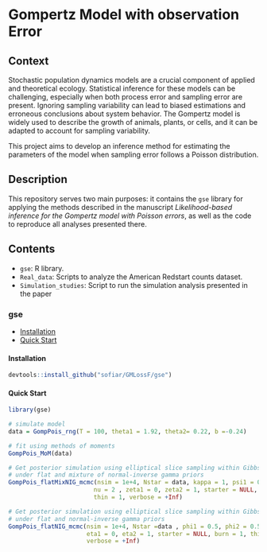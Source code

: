 # Gompertz Model with observation Error 

## Context 
Stochastic population dynamics models are a crucial component of applied and theoretical ecology. Statistical inference for these models can be challenging, especially when both process error and sampling error are present. Ignoring sampling variability can lead to biased estimations and erroneous conclusions about system behavior. The Gompertz model is widely used to describe the growth of animals, plants, or cells, and it can be adapted to account for sampling variability.

This project aims to develop an inference method for estimating the parameters of the model when sampling error follows a Poisson distribution.

## Description

This repository serves two main purposes: it contains the `gse` library for applying the methods described in the manuscript *Likelihood-based inference for the Gompertz model with Poisson errors*, as well as the code to reproduce all analyses presented there. 


## Contents 
* `gse`: R library. 
* `Real_data`: Scripts to analyze the American Redstart counts dataset.
* `Simulation_studies`: Script to run the simulation analysis presented in the paper 


### **gse**
- [Installation](#installation)
- [Quick Start](#quick-start)

#### **Installation**

```r
devtools::install_github("sofiar/GMLossF/gse")
```

#### **Quick Start**
```r
library(gse)

# simulate model 
data = GompPois_rng(T = 100, theta1 = 1.92, theta2= 0.22, b =-0.24)

# fit using methods of moments
GompPois_MoM(data)

# Get posterior simulation using elliptical slice sampling within Gibbs
# under flat and mixture of normal-inverse gamma priors
GompPois_flatMixNIG_mcmc(nsim = 1e+4, Nstar = data, kappa = 1, psi1 = 0.5, psi2 =0.5 , 
                        nu = 2 , zeta1 = 0, zeta2 = 1, starter = NULL, burn = 1,
                        thin = 1, verbose = +Inf)

# Get posterior simulation using elliptical slice sampling within Gibbs 
# under flat and normal-inverse gamma priors
GompPois_flatNIG_mcmc(nsim = 1e+4, Nstar =data , phi1 = 0.5, phi2 = 0.5, 
                      eta1 = 0, eta2 = 1, starter = NULL, burn = 1, thin = 1,
                      verbose = +Inf)


```
